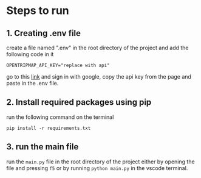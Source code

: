 # Steps to run

## 1. Creating .env file

create a file named ".env" in the root directory of the project and add the following code in it

```
OPENTRIPMAP_API_KEY="replace with api"
```

go to this [link](https://dev.opentripmap.org/account/settings) and sign in with google, copy the api key from the page and paste in the .env file.

## 2. Install required packages using pip

run the following command on the terminal

```
pip install -r requirements.txt
```

## 3. run the main file

run the `main.py` file in the root directory of the project either by opening the file and pressing `f5` or by running `python main.py` in the vscode terminal. 
